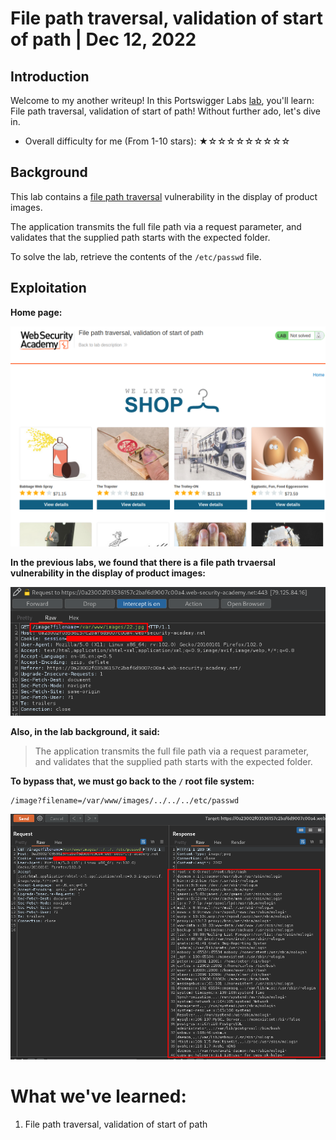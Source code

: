 # File path traversal, validation of start of path | Dec 12, 2022

## Introduction

Welcome to my another writeup! In this Portswigger Labs [lab](https://portswigger.net/web-security/file-path-traversal/lab-validate-start-of-path), you'll learn: File path traversal, validation of start of path! Without further ado, let's dive in.

- Overall difficulty for me (From 1-10 stars): ★☆☆☆☆☆☆☆☆☆

## Background

This lab contains a [file path traversal](https://portswigger.net/web-security/file-path-traversal) vulnerability in the display of product images.

The application transmits the full file path via a request parameter, and validates that the supplied path starts with the expected folder.

To solve the lab, retrieve the contents of the `/etc/passwd` file.

## Exploitation

**Home page:**

![](https://raw.githubusercontent.com/siunam321/CTF-Writeups/main/Portswigger-Labs/Directory-Traversal/DT-5/images/Pasted%20image%2020221212022347.png)

**In the previous labs, we found that there is a file path trvaersal vulnerability in the display of product images:**

![](https://raw.githubusercontent.com/siunam321/CTF-Writeups/main/Portswigger-Labs/Directory-Traversal/DT-5/images/Pasted%20image%2020221212022450.png)

**Also, in the lab background, it said:**

> The application transmits the full file path via a request parameter, and validates that the supplied path starts with the expected folder.

**To bypass that, we must go back to the `/` root file system:**
```
/image?filename=/var/www/images/../../../etc/passwd
```

![](https://raw.githubusercontent.com/siunam321/CTF-Writeups/main/Portswigger-Labs/Directory-Traversal/DT-5/images/Pasted%20image%2020221212022728.png)

# What we've learned:

1. File path traversal, validation of start of path